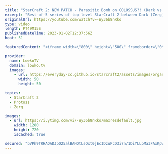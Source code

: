 ```yaml
---
title: "StarCraft 2: NEW PATCH - Parasitic Bomb on COLOSSUS?! (Dark vs herO)"
excerpt: "Best-of-5 series of top level StarCraft 2 between Dark (Zerg) and herO (Protoss). This series is played on the new balance patch and is the finals of the ESL Open Cup 155 Korea.  Epic game 1 between Dark and herO: https://youtu.be/_a2Y-qIoLiQ  Support my work: https://patreon.com/lowkotv Lowko Merch:"
originalUrl: https://youtube.com/watch?v=-Wy36b8nRko
type: video
length: PT49M15S
publishedDateTime: 2023-01-02T12:37:56Z
heat: 51

featuredContent: "<iframe width=\"800\" height=\"500\" frameborder=\"0\" src=\"https://www.youtube.com/embed/-Wy36b8nRko\" allow=\"accelerometer; autoplay; encrypted-media; gyroscope; picture-in-picture\" allowfullscreen></iframe>"

provider:
  name: LowkoTV
  domain: lowko.tv
  images:
    - url: https://everyday-cc.github.io/starcraft2/assets/images/organizations/lowko.tv-50x50.jpg
      width: 50
      height: 50

topics:
  - StarCraft 2
  - Protoss
  - Zerg

images:
  - url: https://i.ytimg.com/vi/-Wy36b8nRko/maxresdefault.jpg
    width: 1280
    height: 720
    isCached: true

secured: "bVPh9TRHAOADJpO25alBANOtLsOxt0jEcIDzuPcD3i7n/1DiYLLpMa3FAxKpWxVknJNieFpIIeHYHiusAGZG3p8BDUXqgEtqWUcraU99EfCbdwg94nJeBVIfWM/VooJEUawvAox/lXFyeLfueHe6IrKIGbVtwwKobrriDq8WuJm7twuVGKwHiZgt+owOY1tiN/tfavXykN/rhfDsbZsN9N63Hwl81Y7UhphF7sExzmOBRG5U62+tD5Mwca/uQpNoNjPLTujoGue9Q/1EF8xsWy7fit1/NKIxJCyu+H7CfUp1XVgirDY1r0vmBvh7TxXLjXhsogcy2TWfdFCiFZVN4hvRCV5TEOmPjjMEvRF0kcjNeO8GaMQMjYtdDr0N5DeiZMdq7hBGQQMau+pUSa1SMBlseHSAoIVz9nDVzHXj180=;H1sDVwmL4f0mgT99VfYdcQ=="
---
```


